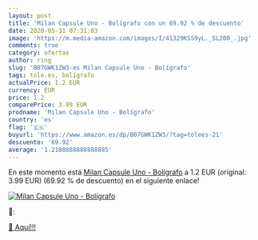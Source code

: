 ```yaml
---
layout: post
title: 'Milan Capsule Uno - Bolígrafo con un 69.92 % de descuento'
date: 2020-05-31 07:31:03
image: 'https://m.media-amazon.com/images/I/41329KSS9yL._SL200_.jpg'
comments: true
category: ofertas
author: ring
slug: 'B07GWK1ZW3-es Milan Capsule Uno - Bolígrafo'
tags: tole.es, bolígrafo
actualPrice: 1.2 EUR
currency: EUR
price: 1.2
comparePrice: 3.99 EUR
prodname: 'Milan Capsule Uno - Bolígrafo'
country: 'es'
flag: '🇪🇸'
buyurl: 'https://www.amazon.es/dp/B07GWK1ZW3/?tag=tolees-21'
descuento: '69.92'
average: '1.2188888888888885'
---
```


En este momento está [Milan Capsule Uno - Bolígrafo](https://www.amazon.es/dp/B07GWK1ZW3/?tag=tolees-21) a 1.2 EUR (original: 3.99 EUR) (69.92 %  de descuento) en el siguiente enlace!

[![Milan Capsule Uno - Bolígrafo](https://m.media-amazon.com/images/I/41329KSS9yL._SL200_.jpg)](https://www.amazon.es/dp/B07GWK1ZW3/?tag=tolees-21)

🔎:


[🛒 Aquí!!!](https://www.amazon.es/dp/B07GWK1ZW3/?tag=tolees-21)
